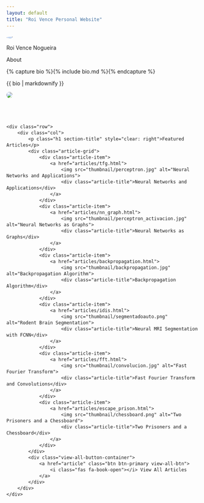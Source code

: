 ```yaml
---
layout: default
title: "Roi Vence Personal Website"
---
```


<main role="main" class="container-sm" style="max-width: 1080px">
    <div class="row">
        <div class="col">
            <p class="h1 mt-5 page-title">
                <img class="profile-img-small d-md-none" src="{{ '/assets/profile.jpg' | relative_url }}" />
                <span style="clear: right">Roi Vence Nogueira</span>
            </p>
            <p class="h4 section-title" style="clear: right">About</p>
            {% capture bio %}{% include bio.md %}{% endcapture %}
            <p>{{ bio | markdownify }}</p>
        </div>
        <div class="col-auto d-none d-md-block text-center">
            <!-- Wrap the profile image in a div to handle the wave animation -->
            <div class="profile-img-wrapper" id="profile-img-wrapper">
                <img class="profile-img" src="{{ '/assets/profile.jpg' | relative_url }}" />
                <!-- SVG Wave -->
                <svg class="wave" viewBox="0 0 240 240" width="240" height="240">
                    <path id="wavePath" d="M120,120" fill="none" stroke="#007bff" stroke-width="2"/>
                </svg>
            </div>
            <div class="social-icons">
                <a href="mailto:roi.vence@gmail.com" title="Email"><i class="fas fa-envelope"></i></a>
                <a href="https://www.linkedin.com/in/roivence" title="LinkedIn"><i class="fab fa-linkedin"></i></a>
                <a href="https://github.com/RoidaVinci" title="GitHub"><i class="fab fa-github"></i></a>
            </div>
        </div>
    </div>
    
    <div class="row">
        <div class="col">
            <p class="h1 section-title" style="clear: right">Featured Articles</p>
            <div class="article-grid">
                <div class="article-item">
                    <a href="articles/tfg.html">
                        <img src="thumbnail/perceptron.jpg" alt="Neural Networks and Applications">
                        <div class="article-title">Neural Networks and Applications</div>
                    </a>
                </div>
                <div class="article-item">
                    <a href="articles/nn_graph.html">
                        <img src="thumbnail/perceptron_activacion.jpg" alt="Neural Networks as Graphs">
                        <div class="article-title">Neural Networks as Graphs</div>
                    </a>
                </div>
                <div class="article-item">
                    <a href="articles/backpropagation.html">
                        <img src="thumbnail/backpropagation.jpg" alt="Backpropagation Algorithm">
                        <div class="article-title">Backpropagation Algorithm</div>
                    </a>
                </div>
                <div class="article-item">
                    <a href="articles/idis.html">
                        <img src="thumbnail/segmentadoauto.png" alt="Rodent Brain Segmentation">
                        <div class="article-title">Neural MRI Segmentation with FCNN</div>
                    </a>
                </div>
                <div class="article-item">
                    <a href="articles/fft.html">
                        <img src="thumbnail/convolucion.jpg" alt="Fast Fourier Transform">
                        <div class="article-title">Fast Fourier Transform and Convolutions</div>
                    </a>
                </div>
                <div class="article-item">
                    <a href="articles/escape_prison.html">
                        <img src="thumbnail/chessboard.png" alt="Two Prisoners and a Chessboard">
                        <div class="article-title">Two Prisoners and a Chessboard</div>
                    </a>
                </div>
            </div>
            <div class="view-all-button-container">
                <a href="article" class="btn btn-primary view-all-btn">
                    <i class="fas fa-book-open"></i> View All Articles
                </a>
            </div>
        </div>
    </div>
</main>

<!-- Include the JavaScript here -->
<script>
document.addEventListener("DOMContentLoaded", function() {
    const profileImgWrapper = document.getElementById('profile-img-wrapper');
    const audio = new Audio('{{ "/assets/ballade1.mp3" | relative_url }}');
    let isPlaying = false;

    profileImgWrapper.addEventListener('click', function() {
        if (isPlaying) {
            audio.pause();
            profileImgWrapper.classList.remove('playing');
        } else {
            audio.play();
            profileImgWrapper.classList.add('playing');
        }
        isPlaying = !isPlaying;
    });

    audio.addEventListener('ended', function() {
        profileImgWrapper.classList.remove('playing');
        isPlaying = false;
    });

    // Wave generation
    const R = 100; // Base radius
    const A = 20;  // Amplitude of the wave
    const n = 5;   // Number of oscillations
    const points = 360; // Number of points to calculate

    let d = "M";
    for (let i = 0; i <= points; i++) {
        let t = (i / points) * 2 * Math.PI;
        let x = (R + A * Math.sin(n * t)) * Math.cos(t) + 120;
        let y = (R + A * Math.sin(n * t)) * Math.sin(t) + 120;
        d += `${x},${y} `;
    }

    document.getElementById("wavePath").setAttribute("d", d);
});
</script>

<!-- CSS for styling -->
<link rel="stylesheet" href="https://cdnjs.cloudflare.com/ajax/libs/font-awesome/6.0.0-beta3/css/all.min.css">

<style>
    .social-icons {
        margin-top: 10px;
    }
    .social-icons a {
        margin: 0 10px;
        color: #000;
        font-size: 1.5rem;
    }
    .profile-img-small, .profile-img {
        display: block;
        margin: 0 auto 10px;
        border-radius: 50%; /* Ensure the image is round */
    }
    .profile-img-wrapper {
        position: relative;
        display: inline-block;
    }
    .wave {
        position: absolute;
        top: 50%;
        left: 50%;
        transform: translate(-50%, -50%);
        pointer-events: none; /* Ensure the waves don't interfere with clicks */
    }
</style>

